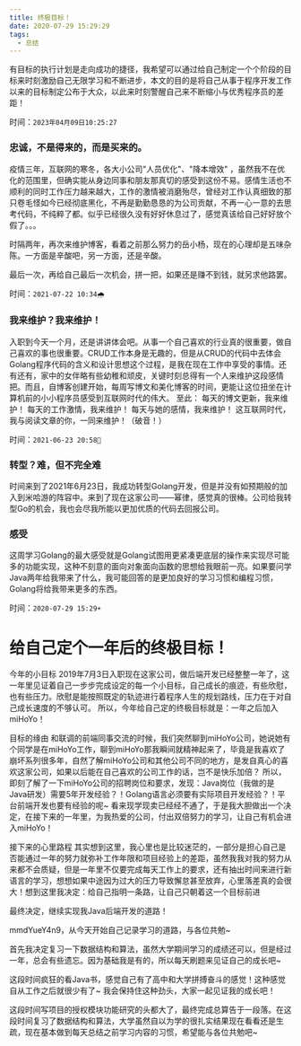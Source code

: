 ```yaml
---
title: 终极目标！
date: 2020-07-29 15:29:29
tags:
  - 总结
---
```


>
有目标的执行计划是走向成功的捷径，我希望可以通过给自己制定一个个阶段的目标来时刻激励自己无限学习和不断进步，本文的目的是将自己从事于程序开发工作以来的目标制定公布于大众，以此来时刻警醒自己来不断缩小与优秀程序员的差距！

<!--more-->

时间：`2023年04月09日10:25:27`

### 忠诚，不是得来的，而是买来的。

疫情三年，互联网的寒冬，各大小公司"人员优化"、"降本增效"
，虽然我不在优化的范围里，但确实能从身边同事和朋友那真切的感受到这份不易。感情生活也不顺利的同时工作压力越来越大，工作的激情被消磨殆尽，曾经对工作认真细致的那只卷毛怪如今已经彻底黑化，不再是勤勤恳恳的为公司贡献，不再一心一意的去思考代码，不纯粹了都。似乎已经很久没有好好休息过了，感觉真该给自己好好放个假了。。。

时隔两年，再次来维护博客，看着之前那么努力的岳小杨，现在的心理却是五味杂陈。一方面是辛酸吧，另一方面，还是辛酸。

最后一次，再给自己最后一次机会，拼一把，如果还是赚不到钱，就另求他路罢。

时间：`2021-07-22 10:34🌧`

### 我来维护？我来维护！

入职到今天一个月，还是讲讲体会吧。从事一个自己喜欢的行业真的很重要，做自己喜欢的事也很重要。CRUD工作本身是无趣的，但是从CRUD的代码中去体会Golang程序代码的含义和设计思想这个过程，是我在现在工作中享受的事情。还有还有，家中的女伴略有些幼稚和顽皮，关键时刻总得有一个人来维护这段感情把。而且，自博客创建开始，每周写博文和美化博客的时间，更能让这位扭坐在计算机前的小小程序员感受到互联网时代的伟大。
至此：
每天的博文更新，我来维护！
每天的工作激情，我来维护！
每天与她的感情，我来维护！
这互联网时代，我与阅读文章的你，一同来维护！（破音！）

时间：`2021-06-23 20:58🌛`

### 转型？难，但不完全难

时间来到了2021年6月23日，我成功转型Golang开发，但是并没有如预期般的加入到米哈游的阵容中。来到了现在这家公司——幂律，感觉真的很棒。公司给我转型Go的机会，我也会尽我所能以更加优质的代码去回报公司。

### 感受

这周学习Golang的最大感受就是Golang试图用更紧凑更底层的操作来实现尽可能多的功能实现，这种不刻意的面向对象面向函数的思想给我眼前一亮。如果要问学Java两年给我带来了什么，我可能回答的是更加良好的学习习惯和编程习惯，Golang将给我带来更多的东西。

时间：`2020-07-29 15:29☀️`

# 给自己定个一年后的终极目标！

今年的小目标
2019年7月3日入职现在这家公司，做后端开发已经整整一年了，这一年里见证着自己一步步完成设定的每一个小目标，自己成长的痕迹，有些欣慰，也有些压力。欣慰是能按照既定的轨迹进行着程序人生的规划路线，压力在于对自己成长速度的不够认可。
所以，今年给自己定的终极目标就是：一年之后加入miHoYo！

目标的缘由
和联调的前端同事交流的时候，我们突然聊到miHoYo公司，她说她有个同学是在miHoYo工作，聊到miHoYo那我瞬间就精神起来了，毕竟是我喜欢了崩坏系列很多年，自然了解miHoYo公司和其他公司不同的地方，是发自真心的喜欢这家公司，如果以后能在自己喜欢的公司工作的话，岂不是快乐加倍？
所以，即刻了解了一下miHoYo公司的招聘岗位和要求，发现：Java岗位（我做的是Java研发）需要5年开发经验？！Golang语言必须要有实际项目开发经验？！平台前端开发也要有经验的呢~
看来现学现卖已经经不通了，于是我大胆做出一个决定，在接下来的一年里，为我热爱的公司，付出双倍努力的学习，让自己有机会进入miHoYo！

接下来的心里路程
其实想到这里，我心里也是比较迷茫的，一部分是担心自己是否能通过一年的努力就弥补工作年限和项目经验上的差距，虽然我我对我的努力从来都不会质疑，但是一年里不仅要完成每天工作上的要求，还有抽出时间来进行新语言的学习，想想如果中途因为过大的压力导致懈怠甚至放弃，心里落差真的会很大！想到这里我决定：给自己指明一条路，让自己只朝着这一个目标前进

最终决定，继续实现我Java后端开发的道路！

mmdYueY4n9，从今天开始自己记录学习的道路，与各位共勉~

首先我决定复习一下数据结构和算法，虽然大学期间学习的成绩还可以，但是经过一年，总会有些遗忘。因为基础我是有的，所以每天刷题来见证自己的成长吧~

这段时间疯狂的看Java书，感觉自己有了高中和大学拼搏奋斗的感觉！这种感觉自从工作之后就很少有了~
我会保持住这种劲头，大家一起见证我的成长吧！

这段时间写项目的授权模块功能研究的头都大了，最终完成总算告于一段落。在这段时间复习了数据结构和算法，大学虽然自以为学的很扎实结果现在看看还是生疏，现在基本做到每天总结之前学习内容的习惯，希望能与各位共勉吧~


